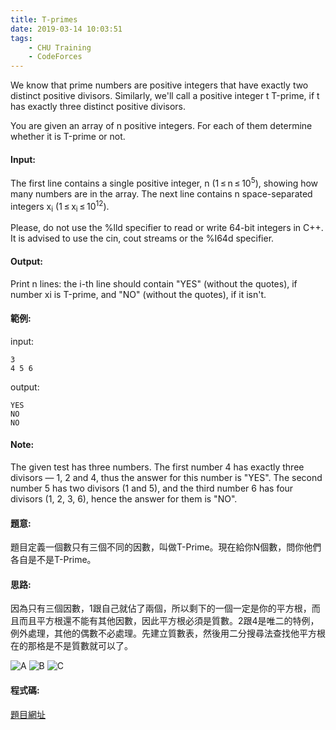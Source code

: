 ```yaml
---
title: T-primes
date: 2019-03-14 10:03:51
tags:
    - CHU Training
    - CodeForces
---
```

We know that prime numbers are positive integers that have exactly two distinct positive divisors. Similarly, we'll call a positive integer t Т-prime, if t has exactly three distinct positive divisors.

You are given an array of n positive integers. For each of them determine whether it is Т-prime or not.
<!-- more -->
#### Input:
The first line contains a single positive integer, n (1 ≤ n ≤ 10<sup>5</sup>), showing how many numbers are in the array. The next line contains n space-separated integers x<sub>i</sub> (1 ≤ x<sub>i</sub> ≤ 10<sup>12</sup>).

Please, do not use the %lld specifier to read or write 64-bit integers in С++. It is advised to use the cin, cout streams or the %I64d specifier.

#### Output:
Print n lines: the i-th line should contain "YES" (without the quotes), if number xi is Т-prime, and "NO" (without the quotes), if it isn't.

#### 範例:

input:
```
3
4 5 6
```
output:
```
YES
NO
NO
```

#### Note:
The given test has three numbers. The first number 4 has exactly three divisors — 1, 2 and 4, thus the answer for this number is "YES". The second number 5 has two divisors (1 and 5), and the third number 6 has four divisors (1, 2, 3, 6), hence the answer for them is "NO".

#### 題意:
題目定義一個數只有三個不同的因數，叫做T-Prime。現在給你N個數，問你他們各自是不是T-Prime。

#### 思路:
因為只有三個因數，1跟自己就佔了兩個，所以剩下的一個一定是你的平方根，而且而且平方根還不能有其他因數，因此平方根必須是質數。2跟4是唯二的特例，例外處理，其他的偶數不必處理。先建立質數表，然後用二分搜尋法查找他平方根在的那格是不是質數就可以了。

![A](A.PNG)
![B](B.PNG)
![C](C.PNG)

#### 程式碼:
<script src="https://gist.github.com/Daviswww/6fdd04e43ec13a0d17c5164bca48fefb.js"></script>

[題目網址](https://codeforces.com/problemset/problem/230/B)